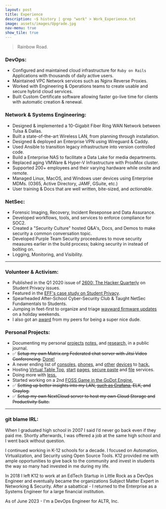 ```yaml
---
layout: post
title: Experience
description: ~$ history | grep "work" > Work_Experience.txt
image: assets/images/Upgrade.jpg
nav-menu: true
show_tile: true
---
```


> Rainbow Road.

### DevOps:

-   Configured and maintained cloud infrastructure for `Ruby on Rails` Applications with thousands of daily active users.
-   Maintained VPC Network services such as Nginx Reverse Proxies.
-   Worked with Engineering & Operations teams to create usable and secure hybrid cloud services.
-   Built Custom Certificate software allowing faster go-live time for clients with automatic creation & renewal.

### Network & Systems Engineering:

-   Designed & implemented a 10-Gigabit Fiber Ring WAN Network between Tulsa & Dallas.
-   Built a state-of-the-art Wireless LAN, from planning through installation.
-   Designed & deployed an Enterprise VPN using Wireguard & Caddy.
-   Used Ansible to transition legacy infrastructure into version controlled code.
-   Build a Enterprise NAS to facilitate a Data Lake for media departments.
-   Replaced aging VMWare & Hyper-V Infrastructure with ProxMox cluster.
-   Supported 200+ employees and their varying hardware while onsite and remote.
-   Managed Linux, MacOS, and Windows user devices using Enterprise MDMs. (O365, Active Directory, JAMF, GSuite, etc.)
-   User training & Docs that are well written, bite-sized, and _actionable_.

### NetSec:

-   Forensic Imaging, Recovery, Incident Reseponse and Data Assurance.
-   Developed workflows, tools, and services to enforce compliance for SOC2.
-   Created a "Security Culture" hosted Q&A's, Docs, and Demos to make security a common conversation topic.
-   Developed Purple Team Security proceedures to move security measures earlier in the build process; baking security in instead of bolting on.
-   Logging, Monitoring, and Visibility.

---

### Volunteer & Activism:

-   Published in the Q1 2020 issue of [2600: The Hacker Quarterly](https://store.2600.com/products/winter-2019-2020) on Student Privacy issues.
-   Featured in the [EFF's case study on Student Privacy](https://www.eff.org/deeplinks/2017/03/privacy-practice-not-just-policy-system-administrator-advocating-student-privacy).
-   Spearheaded After-School Cyber-Security Club & Taught NetSec Fundamentals to Students.
-   Jumping in feet-first to organize and triage [wayward firmware updates](https://github.com/system76/firmware-open/issues/98) on a holiday weekends.
-   I also got an [award](assets/images/Award.png) from my peers for being a super nice dude.

### Personal Projects:

-   Documenting my personal [projects](https://text.mainframe.computer/2020/07/23/This-Machine.html) [notes,](https://grimoire.heretic.dev/Configs/Terminal/zshrc.html) and [research,](https://grimoire.heretic.dev/Notes/Ansible/Ansible_Networking_Links.html) in a public journal.
-   ✅️ ~~Setup my own Matrix.org Federated chat server with Jitsi Video Conferencing.~~ [Done!](https://element.heretic.dev/#/welcome)
-   A never ending list of [consoles,](https://mastodon.social/@matrix8967/105506010036233503) [phones,](https://mastodon.social/@matrix8967/105506005559605437) and [other](https://mastodon.social/@matrix8967/104379093685416474) [devices](https://mastodon.social/@matrix8967/104990241961700874) to [hack.](https://mastodon.social/@matrix8967/103377713638351769)
-   Hosting [Virtual Table Top](assets/images/VTT.png), [start](assets/images/Start_Heretic.png) [pages](assets/images/Start_Mainframe.png), [secure paste](assets/images/Paste.png) and [file](assets/images/Send.png) services.
-   Doing more with [less.](https://mastodon.social/@matrix8967/107206499853243764)
-   Started working on a 2nd [FOSS Game in the GoDot Engine.](https://mastodon.social/@matrix8967/103746307861989982)
-   ✅️ ~~Setting up better insights into my LAN, [such as Grafana](https://mastodon.social/@matrix8967/103640872967140961), ELK, and Graylog.~~
-   ✅️ ~~Setup my own NextCloud server to host my own Cloud Storage and Productivity Suite.~~

---

### git blame IRL:

When I graduated high school in 2007 I said I’d never go back even if they paid me. Shortly afterwards, I was offered a job at the same high school and I went back without question.

I continued working in K-12 schools for a decade. I focused on Automation, Virtualization, and Security using Open Source Tools. K12 provided me with ample opportunities to give back to the community and invest in students the way so many had invested in me during my life.

In 2018 I left K12 to work at an EdTech Startup in Little Rock as a DevOps Engineer and eventually became the organizations Subject Matter Expert in Networking & Security. After a sabattical - I returned to the Enterprise as a Systems Engineer for a large financial institution.

As of June 2023 - I'm a DevOps Engineer for ALTR, Inc.
